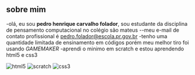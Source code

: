 ## sobre mim ##
-olá, eu sou **pedro henrique carvalho folador**, sou estudante da disciplina de pensamento computacional no colégio são mateus
--meu e-mail de contato profissional é pedro.folador@escola.pr.gov.br
-tenho uma quantidade limitada de ensinamento em códigos porém meu melhor tiro foi usando *GAMEMAKER*
-aprendi o minimo em scratch e estou aprendendo html5 e css3

![html5](https://img.shields.io/badge/HTML5-E34F26?style=for-the-badge&logo=html5&logoColor=white)
![scratch](https://img.shields.io/badge/Scratch-4D97FF?style=for-the-badge&logo=Scratch&logoColor=white)
![css3](https://img.shields.io/badge/CSS3-1572B6?style=for-the-badge&logo=css3&logoColor=white)
